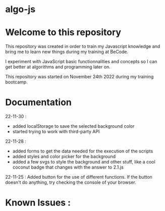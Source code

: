 # algo-js

# Welcome to this repository
This repository was created in order to train my Javascript knowledge and bring me to learn new things during my training at BeCode. 

I experiment with JavaScript basic functionnalities and concepts so I can get better at algorithms and programming later on.

This repository was started on November 24th 2022 during my training bootcamp.

# Documentation

22-11-30 : 
- added localStorage to save the selected background color
- started trying to work with third-party API

22-11-28 : 
- added forms to get the data needed for the execution of the scripts
- added styles and color picker for the background
- added a few svgs to style the background and other stuff, like a cool coconut badge that changes with the answer to 2.1.js

22-11-25 : Added button for the use of different functions. If the button doesn't do anything, try checking the console of your browser.

# Known Issues : 
